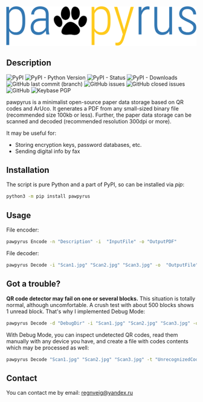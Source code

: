 &nbsp;

![Logo](https://github.com/regnveig/pawpyrus/blob/main/logo.svg)

## Description

![PyPI](https://img.shields.io/pypi/v/pawpyrus?style=flat-square)
![PyPI - Python Version](https://img.shields.io/pypi/pyversions/pawpyrus?style=flat-square)
![PyPI - Status](https://img.shields.io/pypi/status/pawpyrus?style=flat-square)
![PyPI - Downloads](https://img.shields.io/pypi/dm/pawpyrus?style=flat-square)
![GitHub last commit (branch)](https://img.shields.io/github/last-commit/regnveig/pawpyrus/sandbox?style=flat-square)
![GitHub issues](https://img.shields.io/github/issues-raw/regnveig/pawpyrus?style=flat-square)
![GitHub closed issues](https://img.shields.io/github/issues-closed-raw/regnveig/pawpyrus?style=flat-square)
![GitHub](https://img.shields.io/github/license/regnveig/pawpyrus?style=flat-square)
![Keybase PGP](https://img.shields.io/keybase/pgp/regnveig?style=flat-square)

pawpyrus is a minimalist open-source paper data storage based on QR codes and ArUco.
It generates a PDF from any small-sized binary file (recommended size 100kb or less).
Further, the paper data storage can be scanned and decoded (recommended resolution 300dpi or more).

It may be useful for:

* Storing encryption keys, password databases, etc.
* Sending digital info by fax

## Installation

The script is pure Python and a part of PyPI, so can be installed via *pip*:

```bash
python3 -m pip install pawpyrus
```

## Usage

File encoder:

```bash
pawpyrus Encode -n "Description" -i  "InputFile" -o "OutputPDF"
```

File decoder:

```bash
pawpyrus Decode -i "Scan1.jpg" "Scan2.jpg" "Scan3.jpg" -o  "OutputFile"
```

## Got a trouble?

**QR code detector may fail on one or several blocks.**
This situation is totally normal, although uncomfortable.
A crush test with about 500 blocks shows 1 unread block.
That's why I implemented Debug Mode:

```bash
pawpyrus Decode -d "DebugDir" -i "Scan1.jpg" "Scan2.jpg" "Scan3.jpg" -o  "OutputFile"
```

With Debug Mode, you can inspect undetected QR codes, read them manually with any device you have, and create a file with codes contents which may be processed as well:

```bash
pawpyrus Decode "Scan1.jpg" "Scan2.jpg" "Scan3.jpg" -t "UnrecognizedCodes.txt" -o "OutputFile"
```

## Contact

You can contact me by email: [regnveig@yandex.ru](mailto:regnveig@yandex.ru)
